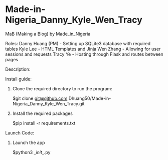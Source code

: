 # Made-in-Nigeria_Danny_Kyle_Wen_Tracy

MaB (Making a Blog) by Made_in_Nigeria

Roles:
Danny Huang (PM) - Setting up SQLite3 database with required tables
Kyle Lee - HTML Templates and Jinja
Wen Zhang - Allowing for user sessions and requests 
Tracy Ye - Hosting through Flask and routes between pages

Description:

Install guide:
1) Clone the required directory to run the program:
   
    $git clone git@github.com:Dhuang50/Made-in-Nigeria_Danny_Kyle_Wen_Tracy.git
3) Install the required packages
   
    $pip install -r requirements.txt

Launch Code:
1) Launch the app
   
   $python3 \__init__.py

